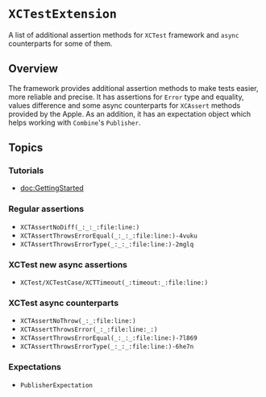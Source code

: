 # ``XCTestExtension``

A list of additional assertion methods for `XCTest` framework and `async` counterparts for some of them.

## Overview

The framework provides additional assertion methods to make tests easier, more reliable and precise.
It has assertions for `Error` type and equality, values difference and some async counterparts for `XCAssert` methods provided by the Apple.
As an addition, it has an expectation object which helps working with `Combine`'s `Publisher`.

## Topics

### Tutorials

- <doc:GettingStarted>

### Regular assertions

- ``XCTAssertNoDiff(_:_:_:file:line:)``
- ``XCTAssertThrowsErrorEqual(_:_:_:file:line:)-4vuku``
- ``XCTAssertThrowsErrorType(_:_:_:file:line:)-2mglq``

### XCTest new async assertions

- ``XCTest/XCTestCase/XCTTimeout(_:timeout:_:file:line:)``

### XCTest async counterparts

- ``XCTAssertNoThrow(_:_:file:line:)``
- ``XCTAssertThrowsError(_:_:file:line:_:)``
- ``XCTAssertThrowsErrorEqual(_:_:_:file:line:)-7l869``
- ``XCTAssertThrowsErrorType(_:_:_:file:line:)-6he7n``

### Expectations

- ``PublisherExpectation``
